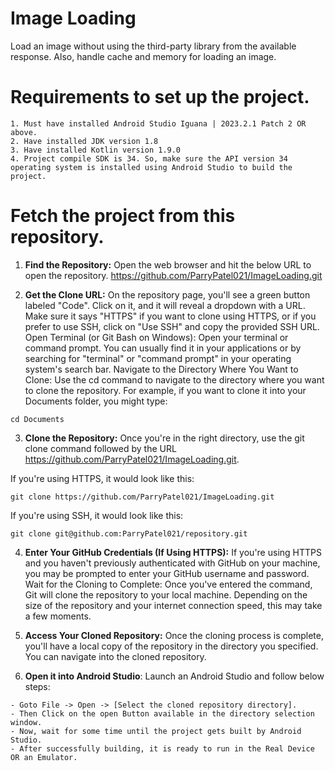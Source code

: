 
# Image Loading

Load an image without using the third-party library from the available response. Also, handle cache and memory for loading an image.

# Requirements to set up the project.
    1. Must have installed Android Studio Iguana | 2023.2.1 Patch 2 OR above.
    2. Have installed JDK version 1.8
    3. Have installed Kotlin version 1.9.0
    4. Project compile SDK is 34. So, make sure the API version 34 operating system is installed using Android Studio to build the project.

# Fetch the project from this repository.

1. **Find the Repository:** Open the web browser and hit the below URL to open the repository.
https://github.com/ParryPatel021/ImageLoading.git

2. **Get the Clone URL:** On the repository page, you'll see a green button labeled "Code". Click on it, and it will reveal a dropdown with a URL. Make sure it says "HTTPS" if you want to clone using HTTPS, or if you prefer to use SSH, click on "Use SSH" and copy the provided SSH URL.
Open Terminal (or Git Bash on Windows): Open your terminal or command prompt. You can usually find it in your applications or by searching for "terminal" or "command prompt" in your operating system's search bar.
Navigate to the Directory Where You Want to Clone: Use the cd command to navigate to the directory where you want to clone the repository. For example, if you want to clone it into your Documents folder, you might type:
```
cd Documents

```
3. **Clone the Repository:** Once you're in the right directory, use the git clone command followed by the URL https://github.com/ParryPatel021/ImageLoading.git.

If you're using HTTPS, it would look like this:
```
git clone https://github.com/ParryPatel021/ImageLoading.git

```
If you're using SSH, it would look like this:
```
git clone git@github.com:ParryPatel021/repository.git

```

4. **Enter Your GitHub Credentials (If Using HTTPS):** If you're using HTTPS and you haven't previously authenticated with GitHub on your machine, you may be prompted to enter your GitHub username and password.
Wait for the Cloning to Complete: Once you've entered the command, Git will clone the repository to your local machine. Depending on the size of the repository and your internet connection speed, this may take a few moments.

5. **Access Your Cloned Repository:** Once the cloning process is complete, you'll have a local copy of the repository in the directory you specified. You can navigate into the cloned repository.

6. **Open it into Android Studio**: Launch an Android Studio and follow below steps:
```
- Goto File -> Open -> [Select the cloned repository directory].
- Then Click on the open Button available in the directory selection window.
- Now, wait for some time until the project gets built by Android Studio.
- After successfully building, it is ready to run in the Real Device OR an Emulator.
```



